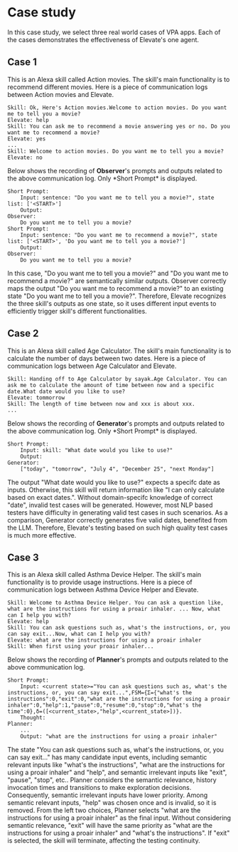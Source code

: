 # Case study
In this case study, we select three real world cases of VPA apps.
Each of the cases demonstrates the effectiveness of Elevate's one agent.

## Case 1
This is an Alexa skill called Action movies.
The skill's main functionality is to recommend different movies.
Here is a piece of communication logs between Action movies and Elevate.

```text
Skill: Ok, Here's Action movies.Welcome to action movies. Do you want me to tell you a movie?
Elevate: help
Skill: You can ask me to recommend a movie answering yes or no. Do you want me to recommend a movie?
Elevate: yes
...
Skill: Welcome to action movies. Do you want me to tell you a movie?
Elevate: no
```

Below shows the recording of **Observer**'s prompts and outputs related to the above communication log.
Only \*Short Prompt\* is displayed.

```text
Short Prompt:
    Input: sentence: "Do you want me to tell you a movie?", state list: ['<START>']
    Output:
Observer:
    Do you want me to tell you a movie?
Short Prompt:
    Input: sentence: "Do you want me to recommend a movie?", state list: ['<START>', 'Do you want me to tell you a movie?']
    Output:
Observer:
    Do you want me to tell you a movie?
```

In this case, "Do you want me to tell you a movie?" and "Do you want me to recommend a movie?" are semantically similar outputs.
Observer correctly maps the output "Do you want me to recommend a movie?" to an existing state "Do you want me to tell you a movie?".
Therefore, Elevate recognizes the three skill's outputs as one state, so it uses different input events to efficiently trigger skill's different functionalities. 


## Case 2
This is an Alexa skill called Age Calculator.
The skill's main functionality is to calculate the number of days between two dates.
Here is a piece of communication logs between Age Calculator and Elevate.

```text
Skill: Handing off to Age Calculator by sayak.Age Calculator. You can ask me to calculate the amount of time between now and a specific date.What date would you like to use?
Elevate: tommorrow
Skill: The length of time between now and xxx is about xxx.
...
```

Below shows the recording of **Generator**'s prompts and outputs related to the above communication log.
Only \*Short Prompt\* is displayed.

```text
Short Prompt:
    Input: skill: "What date would you like to use?"
    Output:
Generator:
    ["today", "tomorrow", "July 4", "December 25", "next Monday"]
```

The output "What date would you like to use?" expects a specifc date as inputs.
Otherwise, this skill will return information like "I can only calculate based on exact dates.".
Without domain-specifc knowledge of correct "date", invalid test cases will be generated.
However, most NLP based testers have difficulty in generating valid test cases in such scenarios.
As a comparison, Generator correctly generates five valid dates, benefited from the LLM.
Therefore, Elevate's testing based on such high quality test cases is much more effective. 

## Case 3
This is an Alexa skill called Asthma Device Helper.
The skill's main functionality is to provide usage instructions.
Here is a piece of communication logs between Asthma Device Helper and Elevate.

```text
Skill: Welcome to Asthma Device Helper. You can ask a question like, what are the instructions for using a proair inhaler. ... Now, what can I help you with?
Elevate: help
Skill: You can ask questions such as, what's the instructions, or, you can say exit...Now, what can I help you with?
Elevate: what are the instructions for using a proair inhaler
Skill: When first using your proair inhaler...
```

Below shows the recording of **Planner**'s prompts and outputs related to the above communication log.

```text
Short Prompt:
    Input: <current state>="You can ask questions such as, what's the instructions, or, you can say exit...",FSM={Σ={"what's the instructions":0,"exit":0,"what are the instructions for using a proair inhaler":0,"help":1,"pause":0,"resume":0,"stop":0,"what's the time":0},δ=([<current_state>,"help",<current_state>])}.
    Thought:
Planner:
    ...
    Output: "what are the instructions for using a proair inhaler"
```

The state "You can ask questions such as, what's the instructions, or, you can say exit..." has many candidate input events, including semantic relevant inputs like "what's the instructions", "what are the instructions for using a proair inhaler" and "help", and semantic irrelevant inputs like "exit", "pause", "stop", etc..
Planner considers the semantic relevance, history invocation times and transitions to make exploration decisions.
Consequently, semantic irrelevant inputs have lower priority.
Among semantic relevant inputs, "help" was chosen once and is invalid, so it is removed.
From the left two choices, Planner selects "what are the instructions for using a proair inhaler" as the final input.
Without considering semantic relevance, "exit" will have the same priority as "what are the instructions for using a proair inhaler" and "what's the instructions".
If "exit" is selected, the skill will terminate, affecting the testing continuity.